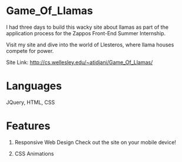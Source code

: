 # Game_Of_Llamas

I had three days to build this wacky site about llamas as part of the application process for the Zappos Front-End Summer Internship.   

Visit my site and dive into the world of Llesteros, where llama houses compete for power.   

Site Link: http://cs.wellesley.edu/~atidjani/Game_Of_Llamas/

# Languages  

JQuery, HTML, CSS

# Features

1) Responsive Web Design
   Check out the site on your mobile device!

2) CSS Animations
